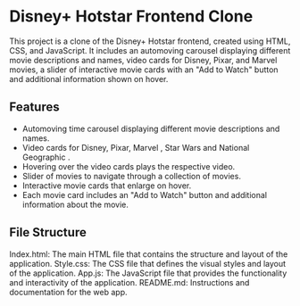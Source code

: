 # Disney+ Hotstar Frontend Clone

This project is a clone of the Disney+ Hotstar frontend, created using HTML, CSS, and JavaScript. It includes an automoving carousel displaying different movie descriptions and names, video cards for Disney, Pixar, and Marvel movies, a slider of  interactive movie cards with an "Add to Watch" button and additional information shown on hover.


## Features

- Automoving time carousel displaying different movie descriptions and names.
- Video cards for Disney, Pixar, Marvel , Star Wars and National Geographic .
- Hovering over the video cards plays the respective video.
- Slider of movies to navigate through a collection of movies.
- Interactive movie cards that enlarge on hover.
- Each movie card includes an "Add to Watch" button and additional information about the movie.

## File Structure
Index.html: The main HTML file that contains the structure and layout of the application.
Style.css: The CSS file that defines the visual styles and layout of the application.
App.js: The JavaScript file that provides the functionality and interactivity of the application.
README.md: Instructions and documentation for the web app.

